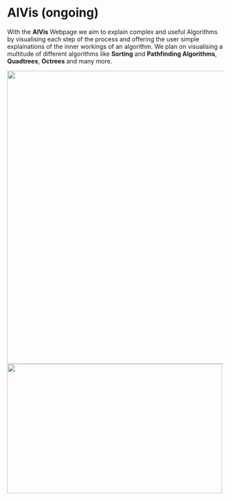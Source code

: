 # AlVis (ongoing)
With the **AlVis** Webpage we aim to explain complex and useful Algorithms by visualising each step of the process and offering the user simple explainations of the inner workings of an algorithm. We plan on visualising a multitude of different algorithms like **Sorting** and **Pathfinding Algorithms**, **Quadtrees**, **Octrees** and many more.

<img src="https://user-images.githubusercontent.com/63166690/168694672-da7a373b-0bf7-42a1-b479-521ff4c4e923.png" width="1000" height="680">

<img src="https://user-images.githubusercontent.com/63166690/168694672-da7a373b-0bf7-42a1-b479-521ff4c4e923.png" width="500" height="300">
